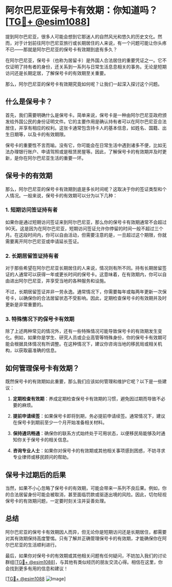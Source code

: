 # 阿尔巴尼亚保号卡有效期：你知道吗？[[TG💪+ @esim1088](https://t.me/s/esim1088)]

提到阿尔巴尼亚，很多人可能会想到它那迷人的自然风光和悠久的历史文化。然而，对于计划前往阿尔巴尼亚旅行或长期居住的人来说，有一个问题可能让你头疼不已——那就是阿尔巴尼亚的保号卡有效期到底有多久？

在阿尔巴尼亚，保号卡（也称为居留卡）是外国人合法居住的重要凭证之一。它不仅证明了持有者的身份，还关系到一系列与日常生活息息相关的事务。无论是短期访问还是长期定居，了解保号卡的有效期至关重要。

那么，阿尔巴尼亚的保号卡有效期究竟如何呢？让我们一起深入探讨这个问题。

## 什么是保号卡？

首先，我们需要明确什么是保号卡。简单来说，保号卡是一种由阿尔巴尼亚政府颁发给外国公民的身份证明文件。它的主要作用是确认持有者可以在阿尔巴尼亚合法居住，并享有相应的权利。这张卡通常包含持卡人的基本信息，如姓名、国籍、出生日期等，以及卡的有效期限。

保号卡的重要性不言而喻。没有它，你可能会在日常生活中遇到诸多不便，比如无法办理银行账户、申请驾照或是租赁房屋等。因此，了解保号卡的有效期并及时更新，是你在阿尔巴尼亚生活的重要一环。

## 保号卡的有效期

那么，阿尔巴尼亚的保号卡有效期到底是多长时间呢？这取决于你的签证类型和个人情况。一般来说，保号卡的有效期可以分为以下几种：

### 1. 短期访问签证持有者

如果你是通过短期访问签证来到阿尔巴尼亚，那么你的保号卡有效期通常不会超过90天。这是因为在阿尔巴尼亚，短期访问签证允许你停留的时间一般不超过三个月。在这段时间内，你可以自由活动，但需要注意的是，一旦超过这个期限，你就需要离开阿尔巴尼亚或申请延长签证。

### 2. 长期居留签证持有者

对于那些希望在阿尔巴尼亚长期居住的人来说，情况则有所不同。持有长期居留签证的人通常可以获得一年或更长时间的保号卡。这意味着，在有效期内，你可以自由进出阿尔巴尼亚，并享受当地的各种服务和设施。

不过，长期居留签证并非一劳永逸。通常情况下，你需要每年或每两年更新一次保号卡，以确保你的合法居留状态不受影响。因此，定期检查保号卡的有效期并及时更新是非常重要的。

### 3. 特殊情况下的保号卡有效期

除了上述两种常见的情况外，还有一些特殊情况可能导致保号卡的有效期发生变化。例如，如果你是学生、研究人员或企业高管等特殊身份，你的保号卡有效期可能会根据具体情况有所调整。在这种情况下，建议你咨询当地的移民局或相关机构，以获取最准确的信息。

## 如何管理保号卡有效期？

既然保号卡的有效期如此重要，那么我们应该如何管理和维护它呢？以下是一些建议：

1. **定期检查有效期**：养成定期检查保号卡有效期的习惯，避免因过期而导致不必要的麻烦。
   
2. **提前申请续签**：如果保号卡即将到期，务必提前申请续签。通常情况下，建议在保号卡到期前至少一个月开始准备相关材料。

3. **保持通讯畅通**：确保你的联系方式始终处于可用状态，以便移民局能够及时通知你关于保号卡的相关信息。

4. **咨询专业人士**：如果你对保号卡的有效期或其他相关事项感到困惑，不妨寻求专业律师或移民顾问的帮助。

## 保号卡过期后的后果

当然，如果不小心忽略了保号卡的有效期，可能会带来一系列不良后果。例如，你的合法居留身份可能会被取消，甚至面临罚款或驱逐出境的风险。因此，切勿轻视保号卡的有效期问题，一定要时刻关注并妥善处理。

## 总结

阿尔巴尼亚的保号卡有效期因人而异，但无论你是短期访问还是长期居住，都需要对其有效期保持高度警惕。只有了解并正确管理保号卡的有效期，才能确保你在阿尔巴尼亚的生活顺利进行。

最后，如果你对保号卡的有效期或其他相关问题有任何疑问，不妨加入我们的讨论群组[[TG💪+ @esim1088](https://t.me/s/esim1088)]，与其他有类似经历的朋友交流心得。相信在这里，你会找到更多有用的信息和建议！

[[TG💪+ @esim1088](https://t.me/s/esim1088) ![Image](https://i.postimg.cc/4NQfJmqS/Snipaste-2025-05-13-00-14-12.png)]